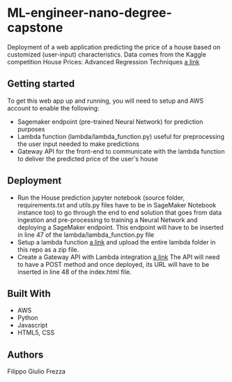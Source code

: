 # ML-engineer-nano-degree-capstone

Deployment of a web application predicting the price of a house based on customized (user-input) characteristics. Data comes from the Kaggle competition House Prices: Advanced Regression Techniques [a link](https://www.kaggle.com/c/house-prices-advanced-regression-techniques)

## Getting started
To get this web app up and running, you will need to setup and AWS account to enable the following:
- Sagemaker endpoint (pre-trained Neural Network) for prediction purposes
- Lambda function (lambda/lambda_function.py) useful for preprocessing the user input needed to make predictions
- Gateway API for the front-end to communicate with the lambda function to deliver the predicted price of the user's house

## Deployment
- Run the House prediction jupyter notebook (source folder, requirements.txt and utils.py files have to be in SageMaker Notebook instance too) to go through the end to end solution that goes from data ingestion and pre-processing to training a Neural Network and deploying a SageMaker endpoint. This endpoint will have to be inserted in line 47 of the lambda/lambda_function.py file
- Setup a lambda function [a link](https://docs.aws.amazon.com/lambda/latest/dg/getting-started-create-function.html) and upload the entire lambda folder in this repo as a zip file. 
- Create a Gateway API with Lambda integration [a link](https://docs.aws.amazon.com/apigateway/latest/developerguide/api-gateway-create-api-as-simple-proxy-for-lambda.html) The API will need to have a POST method and once deployed, its URL will have to be inserted in line 48 of the index.html file.

## Built With
- AWS
- Python
- Javascript
- HTML5, CSS

## Authors
Filippo Giulio Frezza



